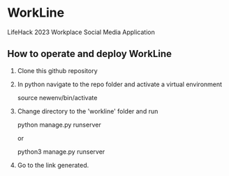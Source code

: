 # WorkLine
LifeHack 2023 Workplace Social Media Application

## How to operate and deploy WorkLine
1. Clone this github repository
2. In python navigate to the repo folder and activate a virtual environment

    source newenv/bin/activate
3. Change directory to the 'workline' folder and run

    python manage.py runserver
    
   or 
   
    python3 manage.py runserver
4. Go to the link generated.

  
